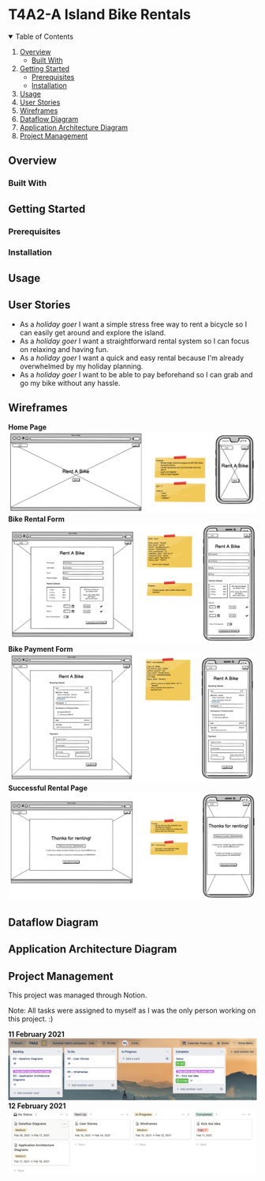 # T4A2-A Island Bike Rentals
<!-- TABLE OF CONTENTS -->
<details open="open">
  <summary>Table of Contents</summary>
  <ol>
    <li>
      <a href="#overview">Overview</a>
      <ul>
        <li><a href="#built-with">Built With</a></li>
      </ul>
    </li>
    <li>
      <a href="#getting-started">Getting Started</a>
      <ul>
        <li><a href="#prerequisites">Prerequisites</a></li>
        <li><a href="#installation">Installation</a></li>
      </ul>
    </li>
    <li><a href="#usage">Usage</a></li>
    <li><a href="#user-stories">User Stories</a></li>
    <li><a href="#wireframes">Wireframes</a></li>
    <li><a href="#dataflow-diagram">Dataflow Diagram</a></li>
    <li><a href="#application-architecture-diagram">Application Architecture Diagram</a></li>
    <li><a href="#project-management">Project Management</a></li>
  </ol>
</details>

## Overview
<!-- about the project -->
### Built With
<!-- list any major frameworks that you built your project using (bootstrap...) -->

## Getting Started
<!-- instructions on setting up your project locally -->
### Prerequisites
<!-- list things you need to use the software and how to install them -->
### Installation
<!-- clone repo... -->

## Usage
<!-- useful examples of how a project can be used. Additional screenshots, code examples and demos -->

## User Stories
- As a _holiday goer_ I want a simple stress free way to rent a bicycle so I can easily get around and explore the island.
- As a _holiday goer_ I want a straightforward rental system so I can focus on relaxing and having fun.
- As a _holiday goer_ I want a quick and easy rental because I'm already overwhelmed by my holiday planning.
- As a _holiday goer_ I want to be able to pay beforehand so I can grab and go my bike without any hassle.
<!-- - As an _island local_ I want a fun way to get around the island so I can have a good time. -->
<!-- - As _someone who visits the island often_ I want my details to be stored so I don't have to fill out a form each time. -->

## Wireframes
**Home Page**
![](./docs/wireframes/home.png)
**Bike Rental Form**
![](./docs/wireframes/rent.png)
**Bike Payment Form**
![](./docs/wireframes/payment.png)
**Successful Rental Page**
![](./docs/wireframes/rent_success.png)

## Dataflow Diagram
<!-- ![])(./docs/diagrams/) -->

## Application Architecture Diagram
<!-- ![])(./docs/diagrams/) -->

## Project Management

This project was managed through Notion. 

Note: All tasks were assigned to myself as I was the only person working on this project. :)

**11 February 2021**
![](./docs/notion/2021-02-11.png)
**12 February 2021**
![](./docs/notion/2021-02-12.png)



